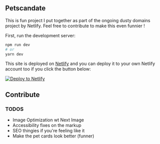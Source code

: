 ## Petscandate

This is fun project I put together as part of the ongoing dusty domains project by Netlify.
Feel free to contribute to make this even funnier !

First, run the development server:

```bash
npm run dev
# or
yarn dev
```

This site is deployed on [Netlify](https://app.netlify.com/) and you can deploy it to your own Netlify account too if you click the button below:

[![Deploy to Netlify](https://www.netlify.com/img/deploy/button.svg)](https://app.netlify.com/start/deploy?repository=https://github.com/kenny-io/petcandate)

## Contribute

### TODOS

- Image Optimization wt Next Image
- Accessibility fixes on the markup
- SEO thingies if you're feeling like it
- Make the pet cards look better (funner)
